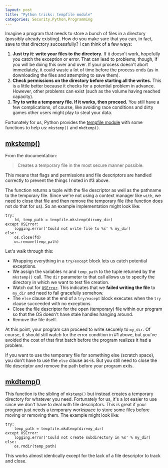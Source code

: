 ```yaml
---
layout: post
title: "Python tricks: tempfile module"
categories: Security,Python,Programming
---
```


Imagine a program that needs to store a bunch of files in a directory (possibly already existing). How do you make sure that you can, in fact, save to that directory successfully? I can think of a few ways:

1. **Just try it: write your files to the directory.** If it doesn't work, hopefully you catch the exception or error. That can lead to problems, though, if you will be doing this over and over. If your process doesn't abort immediately, it could waste a lot of time before the process ends (as in downloading the files and attempting to save them).
1. **Check permissions on the directory before starting all the writes.** This is a little better because it checks for a potential problem in advance. However, other problems can exist (such as the volume having reached capacity).
1. **Try to write a temporary file. If it works, then proceed.** You still have a few complications, of course, like avoiding race conditions and dirty games other users might play to steal your data.

Fortunately for us, Python provides the [tempfile module](https://docs.python.org/2/library/tempfile.html) with some functions to help us: `mkstemp()` and `mkdtemp()`.

## [mkstemp()](https://docs.python.org/2/library/tempfile.html#tempfile.mkstemp)

From the documentation:

> Creates a temporary file in the most secure manner possible.

This means that flags and permissions and file descriptors are handled correctly to prevent the things I noted in #3 above.

The function returns a tuple with the file descriptor as well as the pathname to the temporary file. Since we're not using a context manager like `with`, we need to close that file and then remove the temporary file (the function does not do that for us). So an example implementation might look like:

```
try:
    fd, temp_path = tempfile.mkstemp(dir=my_dir)
except OSError:
    logging.error('Could not write file to %s' % my_dir)
else:
    os.close(fd)
    os.remove(temp_path)
```

Let's walk through this:
- Wrapping everything in a `try/except` block lets us catch potential exceptions.
- We assign the variables `fd` and `temp_path` to the tuple returned by the `mkstemp()` call. The `dir` parameter to that call allows us to specify the directory in which we want to test file creation.
- Watch out for [`OSError`](https://docs.python.org/2/library/exceptions.html#exceptions.OSError). This indicates that we **failed writing the file** to `my_dir` and need to fail gracefully somehow.
- The `else` clause at the end of a `try/except` block executes when the `try` clause succeeded with no exceptions.
- Close the file descriptor for the open (temporary) file within our program so that the OS doesn't have stale handles hanging around.
- Remove the file itself.

At this point, your program can proceed to write securely to `my_dir`. Of course, it should still watch for the error condition in #1 above, but you've avoided the cost of that first batch before the program realizes it had a problem.

If you want to use the temporary file for something else (scratch space), you don't have to use the `else` clause as-is. But you still need to close the file descriptor and remove the path before your program exits.

## [mkdtemp()](https://docs.python.org/2/library/tempfile.html#tempfile.mkdtemp)

This function is the sibling of `mkstemp()` but instead creates a temporary directory for whatever you need. Fortunately for us, it's a lot easier to use since we don't have to deal with file descriptors. This is great if your program just needs a temporary workspace to store some files before moving or removing them. The example might look like:

```
try:
    temp_path = tempfile.mkdtemp(dir=my_dir)
except OSError:
    logging.error('Could not create subdirectory in %s' % my_dir)
else:
    os.rmdir(temp_path)
```

This works almost identically except for the lack of a file descriptor to track and close. 
